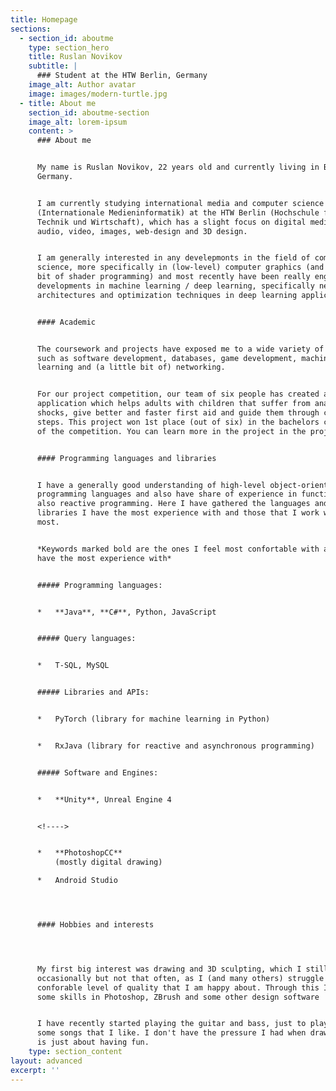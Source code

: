 ```yaml
---
title: Homepage
sections:
  - section_id: aboutme
    type: section_hero
    title: Ruslan Novikov
    subtitle: |
      ### Student at the HTW Berlin, Germany
    image_alt: Author avatar
    image: images/modern-turtle.jpg
  - title: About me
    section_id: aboutme-section
    image_alt: lorem-ipsum
    content: >
      ### About me


      My name is Ruslan Novikov, 22 years old and currently living in Berlin,
      Germany.


      I am currently studying international media and computer science
      (Internationale Medieninformatik) at the HTW Berlin (Hochschule für
      Technik und Wirtschaft), which has a slight focus on digital media like
      audio, video, images, web-design and 3D design.


      I am generally interested in any develepmonts in the field of computer
      science, more specifically in (low-level) computer graphics (and a little
      bit of shader programming) and most recently have been really enganged in
      developments in machine learning / deep learning, specifically network
      architectures and optimization techniques in deep learning applications.


      #### Academic


      The coursework and projects have exposed me to a wide variety of fields
      such as software development, databases, game development, machine
      learning and (a little bit of) networking.


      For our project competition, our team of six people has created an Android
      application which helps adults with children that suffer from anaphylactic
      shocks, give better and faster first aid and guide them through critical
      steps. This project won 1st place (out of six) in the bachelors category
      of the competition. You can learn more in the project in the project tab.


      #### Programming languages and libraries


      I have a generally good understanding of high-level object-oriented
      programming languages and also have share of experience in functional and
      also reactive programming. Here I have gathered the languages and
      libraries I have the most experience with and those that I work with the
      most.


      *Keywords marked bold are the ones I feel most confortable with and / or
      have the most experience with*


      ##### Programming languages:


      *   **Java**, **C#**, Python, JavaScript


      ##### Query languages:


      *   T-SQL, MySQL


      ##### Libraries and APIs:


      *   PyTorch (library for machine learning in Python)


      *   RxJava (library for reactive and asynchronous programming)


      ##### Software and Engines:


      *   **Unity**, Unreal Engine 4


      <!---->


      *   **PhotoshopCC**
          (mostly digital drawing)

      *   Android Studio




      #### Hobbies and interests




      My first big interest was drawing and 3D sculpting, which I still do
      occasionally but not that often, as I (and many others) struggle to find a
      conforable level of quality that I am happy about. Through this I acquired
      some skills in Photoshop, ZBrush and some other design software


      I have recently started playing the guitar and bass, just to play along to
      some songs that I like. I don't have the pressure I had when drawing. It
      is just about having fun.
    type: section_content
layout: advanced
excerpt: ''
---
```

